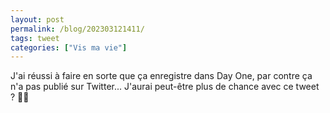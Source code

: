 ```yaml
---
layout: post
permalink: /blog/202303121411/
tags: tweet
categories: ["Vis ma vie"]
---
```


J'ai réussi à faire en sorte que ça enregistre dans Day One, par contre ça n'a pas publié sur Twitter... J'aurai peut-être plus de chance avec ce tweet ? 🤞🤞
